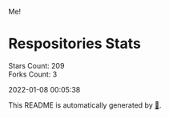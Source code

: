 Me!

# Respositories Stats
Stars Count: 209  
Forks Count: 3

2022-01-08 00:05:38  

This README is automatically generated by [🐰](https://github.com/rnitta/rnitta).
